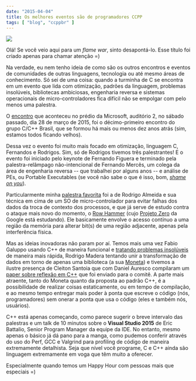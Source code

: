 ```yaml
---
date: "2015-04-04"
title: Os melhores eventos são de programadores CCPP
tags: [ "blog", "ccppbr" ]
---
```

![](/images/vMmxP5N.jpg)

Olá! Se você veio aqui para um _flame war_, sinto desapontá-lo. Esse título foi criado apenas para chamar atenção =)

Na verdade, eu nem tenho ideia de como são os outros encontros e eventos de comunidades de outras linguagens, tecnologia ou até mesmo áreas de conhecimento. Só sei de uma coisa: quando a turminha de C se encontra em um evento que lida com otimização, padrões da linguagem, problemas insolúveis, bibliotecas ambiciosas, engenharia reversa e sistemas operacionais de micro-controladores fica difícil não se empolgar com pelo menos uma palestra.

O [encontro](http://www.ccppbrasil.org/encontros/#encontro-de-programadores-c--c-do-brasil) que aconteceu no prédio da Microsoft, auditório 2, no sábado passado, dia 28 de março de 2015, foi o décimo-primeiro encontro do grupo C/C++ Brasil, que se formou há mais ou menos dez anos atrás (sim, estamos todos ficando velhos).

Dessa vez o evento foi muito mais focado em otimização, linguagem C, Fernandos e Rodrigos. Sim, só de Rodrigos tivemos três palestrantes! E o evento foi iniciado pelo keynote de Fernando Figuera e terminado pela palestra-relâmpago não-intencional de Fernando Mercês, um colega da área de engenharia reversa -- que trabalhei por alguns anos -- e análise de PEs, ou Portable Executables (se você não sabe o que é isso, bom, [_shame on you_](https://msdn.microsoft.com/en-us/magazine/cc301805.aspx)).

Particularmente minha [palestra favorita](https://github.com/rmaalmeida/stack-protection) foi a de Rodrigo Almeida e sua técnica em cima de um SO de micro-controlador para evitar falhas dos dados da troca de contexto dos processos, e que já serve de estudo contra o ataque mais novo do momento, o [Row Hammer](http://googleprojectzero.blogspot.com.br/2015/03/exploiting-dram-rowhammer-bug-to-gain.html) (cujo [Projeto Zero](http://googleprojectzero.blogspot.com.br/2015/03/exploiting-dram-rowhammer-bug-to-gain.html) da Google está estudando). Ele basicamente envolve o acesso contínuo a uma região da memória para alterar bit(s) de uma região adjacente, apenas pela interferência física.

Mas as ideias inovadoras não param por aí. Temos mais uma vez Fabio Galuppo usando C++ de maneira funcional e [tratando problemas insolúveis](https://github.com/ccppbrasil/encontro11/tree/master/FabioGaluppo) de maneira mais rápida, Rodrigo Madera tentando unir a transformação de dados em torno de apenas uma biblioteca (a sua [Moneta](https://github.com/ccppbrasil/encontro11/tree/master/RodrigoMadera)) e tivemos a ilustre presença de Cleiton Santoia que com Daniel Auresco compilaram um [paper sobre reflexão em C++](http://www.google.com/url?q=http%3A%2F%2Fwww.open-std.org%2Fjtc1%2Fsc22%2Fwg21%2Fdocs%2Fpapers%2F2014%2Fn3951.pdf&sa=D&sntz=1&usg=AFQjCNHXa2PzWy0XF9fOcM7tdabFCmqXcw) que foi enviado para o comitê. A parte mais atraente, tanto do Moneta quanto da proposta ao padrão C++, é a possibilidade de realizar coisas estaticamente, ou em tempo de compilação, e ao mesmo tempo entregar mais poder à ponta que escreve o código (nós, programadores) sem onerar a ponta que usa o código (eles e também nós, usuários).

C++ está apenas começando, como parece sugerir o breve intervalo das palestras e um talk de 10 minutos sobre o __Visual Studio 2015__ de Eric Battalio, Senior Program Manager da equipe da IDE. No entanto, mesmo apenas o básico já dá pano para a manga, como pudemos conferir através do uso do Perf, GCC e Valgrind para profiling de código de maneira extremamente detalhista. Seja que nível você programe, C e C++ ainda são linguagem extremamente em voga que têm muito a oferecer.

Especialmente quando temos um Happy Hour com pessoas mais que especiais =)
